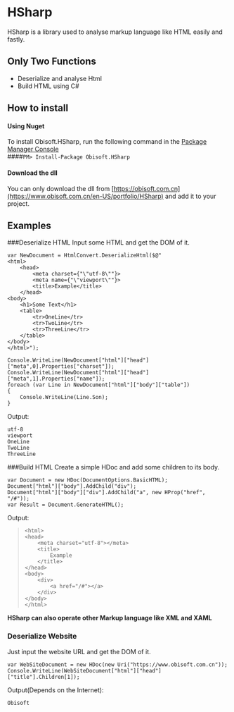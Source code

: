 # HSharp
HSharp is a library used to analyse markup language like HTML easily and fastly. 

## Only Two Functions
* Deserialize and analyse Html
* Build HTML using C#

## How to install
#### Using Nuget
To install Obisoft.HSharp, run the following command in the [Package Manager Console](https://docs.nuget.org/docs/start-here/using-the-package-manager-console)  
####`PM> Install-Package Obisoft.HSharp`
#### Download the dll
You can only download the dll from [https://obisoft.com.cn](https://www.obisoft.com.cn/en-US/portfolio/HSharp) and add it to your project.
## Examples
###Deserialize HTML
Input some HTML and get the DOM of it.  

    var NewDocument = HtmlConvert.DeserializeHtml($@"
    <html>
        <head>
            <meta charset={"\"utf-8\""}>
            <meta name={"\"viewport\""}>
            <title>Example</title>
        </head>
    <body>
        <h1>Some Text</h1>
        <table>
            <tr>OneLine</tr>
            <tr>TwoLine</tr>
            <tr>ThreeLine</tr>
        </table>
    </body>
    </html>");

    Console.WriteLine(NewDocument["html"]["head"]["meta",0].Properties["charset"]);
    Console.WriteLine(NewDocument["html"]["head"]["meta",1].Properties["name"]);
    foreach (var Line in NewDocument["html"]["body"]["table"])
    {
        Console.WriteLine(Line.Son);
    }
Output:  

    utf-8
    viewport
    OneLine
    TwoLine
    ThreeLine

###Build HTML
Create a simple HDoc and add some children to its body.  

    var Document = new HDoc(DocumentOptions.BasicHTML);
    Document["html"]["body"].AddChild("div");
    Document["html"]["body"]["div"].AddChild("a", new HProp("href", "/#"));
    var Result = Document.GenerateHTML();

Output:
>     <html>
>     <head>
>         <meta charset="utf-8"></meta>
>         <title>
>             Example
>         </title>
>     </head>
>     <body>
>         <div>
>             <a href="/#"></a>
>         </div>
>     </body>
>     </html>

**HSharp can also operate other Markup language like XML and XAML**

### Deserialize Website
Just input the website URL and get the DOM of it.  

    var WebSiteDocument = new HDoc(new Uri("https://www.obisoft.com.cn"));
    Console.WriteLine(WebSiteDocument["html"]["head"]["title"].Children[1]);
Output(Depends on the Internet):  

    Obisoft